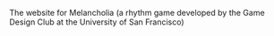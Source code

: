 The website for Melancholia (a rhythm game developed by the Game Design Club at the University of San Francisco)